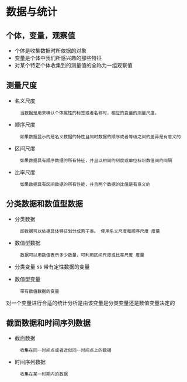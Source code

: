 # 数据与统计
## 个体，变量，观察值
- 个体是收集数据时所依据的对象
- 变量是个体中我们所感兴趣的那些特征
- 对某个特定个体收集到的测量值的全称为一组观察值
## 测量尺度
- 名义尺度
    
        当数据是用来确认个体属性的标签或者名称时，相应的变量的测量尺度。
- 顺序尺度
        
        如果数据显示的是名义数据的特性且同时数据的顺序或者等级之间的差异是有意义的
- 区间尺度

        如果数据具有顺序数据的所有特征，并且以相同的刻度或单位标识数值间的间隔
- 比率尺度

        如果数据具有区间数据的所有性能，并且两个数据的比值是有意义的

## 分类数据和数值型数据
- 分类数据 

        即数据可以依据具体特征划分成若干类。 使用名义尺度和顺序尺度 度量
- 数值型数据 
        
        数据可以用数值表示多少数量，可利用区间尺度或比率尺度 度量
- 分类变量
ss
        带有定性数据的变量
- 数值型变量

        带有数值数据的变量

对一个变量进行合适的统计分析是由该变量是分类变量还是数值变量决定的

## 截面数据和时间序列数据
- 截面数据

        收集在同一时间点或者近似同一时间点上的数据
- 时间序列数据

        收集在某一时期内的数据

